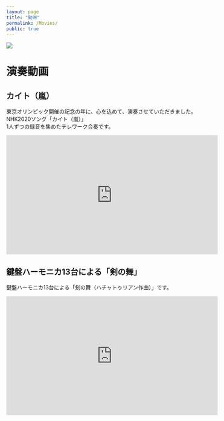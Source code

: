 ```yaml
---
layout: page
title: "動画"
permalink: /Movies/
public: true
---
```


<img src="{{ site.baseurl }}/assets/kenhamo.jpg" class="profile">

# 演奏動画

  
 
## カイト（嵐）
東京オリンピック開催の記念の年に、心を込めて、演奏させていただきました。  
NHK2020ソング「カイト（嵐）」  
1人ずつの録音を集めたテレワーク合奏です。  
<iframe width="560" height="315" src="https://www.youtube.com/embed/XCASB76ML1w" title="YouTube video player" frameborder="0" allow="accelerometer; autoplay; clipboard-write; encrypted-media; gyroscope; picture-in-picture" allowfullscreen></iframe>
  

##  鍵盤ハーモニカ13台による「剣の舞」
鍵盤ハーモニカ13台による「剣の舞（ハチャトゥリアン作曲）」です。  
<iframe width="560" height="315" src="https://youtu.be/_XMtogH5phI" title="YouTube video player" frameborder="0" allow="accelerometer; autoplay; clipboard-write; encrypted-media; gyroscope; picture-in-picture" allowfullscreen></iframe>  

